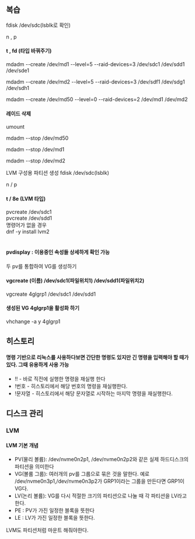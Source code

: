 ## 복습

fdisk /dev/sdc(lsblk로 확인)

n , p 

#### t , fd (타입 바꿔주기)

mdadm --create /dev/md1 --level=5 --raid-devices=3 /dev/sdc1 /dev/sdd1 /dev/sde1

mdadm --create /dev/md2 --level=5 --raid-devices=3 /dev/sdf1 /dev/sdg1 /dev/sdh1

mdadm --create /dev/md50 --level=0 --raid-devices=2 /dev/md1 /dev/md2


#### 레이드 삭제
umount

mdadm --stop /dev/md50

mdadm --stop /dev/md1

mdadm --stop /dev/md2


LVM 구성용 파티션 생성
fdisk /dev/sdc(lsblk)

n / p
#### t / 8e (LVM 타입)


pvcreate /dev/sdc1<br/>
pvcreate /dev/sdd1<br/>
명령어가 없을 경우<br/>
dnf -y install lvm2<br/>
<br/>

#### pvdisplay : 이용중인 속성들 상세하게 확인 가능


두 pv를 통합하여 VG를 생성하기
#### vgcreate (이름) /dev/sdc1(파일위치1) /dev/sdd1(파일위치2)

vgcreate 4glgrp1 /dev/sdc1 /dev/sdd1

#### 생성된 VG 4glgrp1을 활성화 하기

vhchange -a y 4glgrp1








## 히스토리

#### 명령 기반으로 리눅스를 사용하다보면 간단한 명령도 있지만 긴 명령을 입력해야 할 때가 있다. 그때 유용하게 사용 가능

* !! - 바로 직전에 실행한 명령을 재실행 한다
* !번호 - 히스토리에서 해당 번호의 명령을 재실행한다.
* !문자열 - 히스토리에서 해당 문자열로 시작하는 마지막 명령을 재실행한다.



## 디스크 관리

### LVM

#### LVM 기본 개념

* PV(물리 볼륨): /dev/nvme0n2p1, /dev/nvme0n2p2와 같은 실제 하드디스크의 파티션을 의미한다
* VG(볼륨 그룹): 여러개의 pv를 그룹으로 묶은 것을 말한다. 예로 /dev/nvme0n3p1,/dev/nvme0n3p2가 GRP1이라는 그룹을 만든다면 GRP1이 VG다.
* LV(논리 볼륨): VG를 다시 적절한 크기의 파티션으로 나눌 때 각 파티션을 LV라고 한다.
* PE : PV가 가진 일정한 블록을 뜻한다
* LE : LV가 가진 일정한 블록을 뜻한다.

LVM도 파티션처럼 마운트 해줘야한다.









